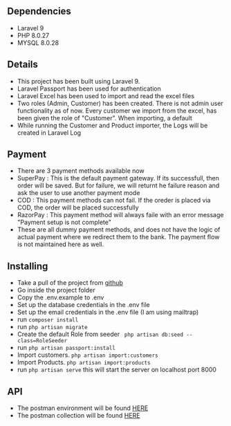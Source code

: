 ## Dependencies
- Laravel 9
- PHP 8.0.27
- MYSQL 8.0.28

## Details
- This project has been built using Laravel 9. 
- Laravel Passport has been used for authentication
- Laravel Excel has been used to import and read the excel files
- Two roles (Admin, Customer) has been created. There is not admin user functionality as of now. Every customer we import from the excel, has been given the role of "Customer". When importing, a default
- While running the Customer and Product importer, the Logs will be created in Laravel Log

## Payment
- There are 3 payment methods available now
- SuperPay : This is the default payment gateway. If its successfull, then order will be saved. But for failure, we will returnt he failure reason and ask the user to use another payment mode
- COD : This payment methods can not fail. If the oreder is placed via COD, the order will be placed successfully
- RazorPay : This payment method will always faile with an error message "Payment setup is not complete"
- These are all dummy payment methods, and does not have the logic of actual payment where we redirect them to the bank. The payment flow is not maintained here as well.



## Installing
- Take a pull of the project from [github](https://github.com/pallabmandal/testorder)
- Go inside the project folder
- Copy the .env.example to .env
- Set up the database credentials in the .env file
- Set up the email credentials in the .env file (I am using mailtrap)
- run ``` composer install ```
- run ``` php artisan migrate ```
- Create the default Role from seeder ```  php artisan db:seed --class=RoleSeeder  ```
- run ``` php artisan passport:install ```
- Import customers. ``` php artisan import:customers ```
- Import Products. ``` php artisan import:products ```
- run ``` php artisan serve ``` this will start the server on localhost port 8000

## API
- The postman environment will be found [HERE](https://drive.google.com/file/d/19f3VsGaMlOGzpSiOxBp5Tbv84qHaNH-p/view?usp=sharing)
- The postman collection will be found [HERE](https://drive.google.com/file/d/1n8rla8jHysxUbRjrtKqBpP7oj2qXr5Jt/view?usp=sharing)